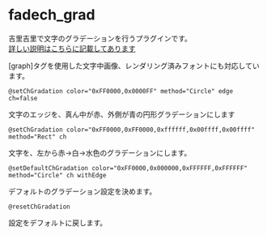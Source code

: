 # fadech_grad
吉里吉里で文字のグラデーションを行うプラグインです。  
[詳しい説明はこちらに記載してあります](http://koumei.rejec.net/html/exp_fadechGrad.html "サークル煌明のサイト")

[graph]タグを使用した文字中画像、レンダリング済みフォントにも対応しています。  

    @setChGradation color="0xFF0000,0x0000FF" method="Circle" edge ch=false  
文字のエッジを、真ん中が赤、外側が青の円形グラデーションにします  

    @setChGradation color="0xFF0000,0xFF0000,0xffffff,0x00ffff,0x00ffff" method="Rect" ch  
文字を、左から赤→白→水色のグラデーションにします。  

    @setDefaultChGradation color="0xFF0000,0x000000,0xFFFFFF,0xFFFFFF" method="Circle" ch withEdge  
デフォルトのグラデーション設定を決めます。  

    @resetChGradation  
設定をデフォルトに戻します。  
